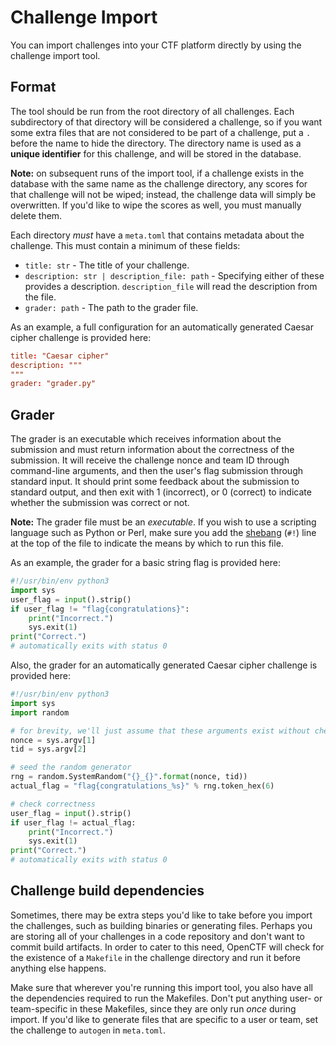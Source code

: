 # Challenge Import

You can import challenges into your CTF platform directly by using the challenge import tool.

## Format

The tool should be run from the root directory of all challenges. Each subdirectory of that directory will be considered a challenge, so if you want some extra files that are not considered to be part of a challenge, put a `.` before the name to hide the directory. The directory name is used as a **unique identifier** for this challenge, and will be stored in the database.

**Note:** on subsequent runs of the import tool, if a challenge exists in the database with the same name as the challenge directory, any scores for that challenge will not be wiped; instead, the challenge data will simply be overwritten. If you'd like to wipe the scores as well, you must manually delete them.

Each directory *must* have a `meta.toml` that contains metadata about the challenge. This must contain a minimum of these fields:

* `title: str` - The title of your challenge.
* `description: str | description_file: path` - Specifying either of these provides a description. `description_file` will read the description from the file.
* `grader: path` - The path to the grader file.

As an example, a full configuration for an automatically generated Caesar cipher challenge is provided here:

```toml
title: "Caesar cipher"
description: """
"""
grader: "grader.py"
```

## Grader

The grader is an executable which receives information about the submission and must return information about the correctness of the submission. It will receive the challenge nonce and team ID through command-line arguments, and then the user's flag submission through standard input. It should print some feedback about the submission to standard output, and then exit with 1 (incorrect), or 0 (correct) to indicate whether the submission was correct or not.

**Note:** The grader file must be an *executable*. If you wish to use a scripting language such as Python or Perl, make sure you add the [shebang](https://en.wikipedia.org/wiki/Shebang_(Unix)) (`#!`) line at the top of the file to indicate the means by which to run this file.

As an example, the grader for a basic string flag is provided here:

```py
#!/usr/bin/env python3
import sys
user_flag = input().strip()
if user_flag != "flag{congratulations}":
    print("Incorrect.")
    sys.exit(1)
print("Correct.")
# automatically exits with status 0
```

Also, the grader for an automatically generated Caesar cipher challenge is provided here:

```py
#!/usr/bin/env python3
import sys
import random

# for brevity, we'll just assume that these arguments exist without checking
nonce = sys.argv[1]
tid = sys.argv[2]

# seed the random generator
rng = random.SystemRandom("{}_{}".format(nonce, tid))
actual_flag = "flag{congratulations_%s}" % rng.token_hex(6)

# check correctness
user_flag = input().strip()
if user_flag != actual_flag:
    print("Incorrect.")
    sys.exit(1)
print("Correct.")
# automatically exits with status 0
```

## Challenge build dependencies

Sometimes, there may be extra steps you'd like to take before you import the challenges, such as building binaries or generating files. Perhaps you are storing all of your challenges in a code repository and don't want to commit build artifacts. In order to cater to this need, OpenCTF will check for the existence of a `Makefile` in the challenge directory and run it before anything else happens.

Make sure that wherever you're running this import tool, you also have all the dependencies required to run the Makefiles. Don't put anything user- or team-specific in these Makefiles, since they are only run *once* during import. If you'd like to generate files that are specific to a user or team, set the challenge to `autogen` in `meta.toml`.
